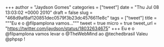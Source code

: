 
+++
author = "Jaydson Gomes"
categories = ["tweet"]
date = "Thu Jul 08 13:03:02 +0000 2010"
draft = false
slug = "468d9af8af120851dec0579f3b23dc4576611e8c"
tags = ["tweet"]
title = """Eu e o @filpamplona vamos..."""
tweet = true
micro = true
tweet_url = "https://twitter.com/jaydson/status/18032634675"
+++
Eu e o @filpamplona vamos levar o @TheWebMind ao @techedbrasil Valeu @phpsp !

